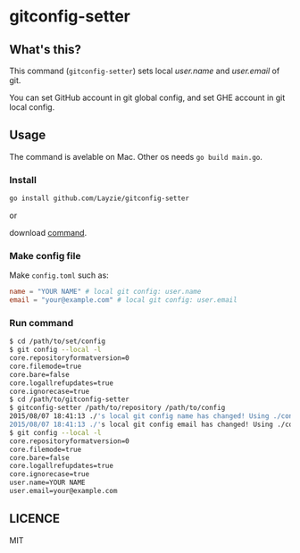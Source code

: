 # gitconfig-setter

## What's this?

This command (`gitconfig-setter`) sets local *user.name* and *user.email* of git.

You can set GitHub account in git global config, and set GHE account in git local config.

## Usage

The command is avelable on Mac. Other os needs `go build main.go`.

### Install

```sh
go install github.com/Layzie/gitconfig-setter
```

or

download [command](https://github.com/Layzie/gitconfig-setter/releases/download/0.0.1/gitconfig-setter).

### Make config file

Make `config.toml` such as:

```toml
name = "YOUR NAME" # local git config: user.name
email = "your@example.com" # local git config: user.email
```

### Run command
```sh
$ cd /path/to/set/config
$ git config --local -l
core.repositoryformatversion=0
core.filemode=true
core.bare=false
core.logallrefupdates=true
core.ignorecase=true
$ cd /path/to/gitconfig-setter
$ gitconfig-setter /path/to/repository /path/to/config
2015/08/07 18:41:13 ./'s local git config name has changed! Using ./config.toml
2015/08/07 18:41:13 ./'s local git config email has changed! Using ./config.toml
$ git config --local -l
core.repositoryformatversion=0
core.filemode=true
core.bare=false
core.logallrefupdates=true
core.ignorecase=true
user.name=YOUR NAME
user.email=your@example.com
```

## LICENCE

MIT

